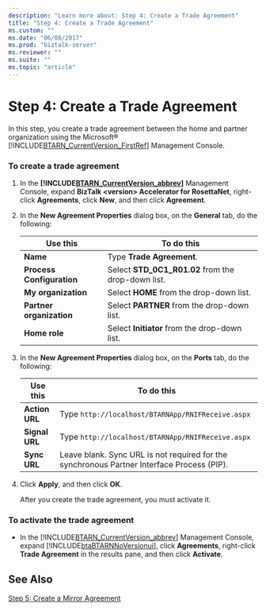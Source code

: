 ```yaml
---
description: "Learn more about: Step 4: Create a Trade Agreement"
title: "Step 4: Create a Trade Agreement"
ms.custom: ""
ms.date: "06/08/2017"
ms.prod: "biztalk-server"
ms.reviewer: ""
ms.suite: ""
ms.topic: "article"
---
```

# Step 4: Create a Trade Agreement
In this step, you create a trade agreement between the home and partner organization using the Microsoft® [!INCLUDE[BTARN_CurrentVersion_FirstRef](../../includes/btarn-currentversion-firstref-md.md)] Management Console.  

### To create a trade agreement  

1. In the **[!INCLUDE[BTARN_CurrentVersion_abbrev](../../includes/btarn-currentversion-abbrev-md.md)]** Management Console, expand **BizTalk \<version\> Accelerator for RosettaNet**, right-click **Agreements**, click **New**, and then click **Agreement**.  

2. In the **New Agreement Properties** dialog box, on the **General** tab, do the following:  


   |         Use this          |                     To do this                     |
   |---------------------------|----------------------------------------------------|
   |         **Name**          |             Type **Trade Agreement**.              |
   | **Process Configuration** | Select **STD_0C1_R01.02** from the drop-down list. |
   |    **My organization**    |      Select **HOME** from the drop-down list.      |
   | **Partner organization**  |    Select **PARTNER** from the drop-down list.     |
   |       **Home role**       |   Select **Initiator** from the drop-down list.    |


3. In the **New Agreement Properties** dialog box, on the **Ports** tab, do the following:  


   |    Use this    |                                         To do this                                         |
   |----------------|--------------------------------------------------------------------------------------------|
   | **Action URL** |                   Type `http://localhost/BTARNApp/RNIFReceive.aspx`                   |
   | **Signal URL** |                   Type `http://localhost/BTARNApp/RNIFReceive.aspx`                   |
   |  **Sync URL**  | Leave blank. Sync URL is not required for the synchronous Partner Interface Process (PIP). |


4. Click **Apply**, and then click **OK**.  

   After you create the trade agreement, you must activate it.  

### To activate the trade agreement  

- In the [!INCLUDE[BTARN_CurrentVersion_abbrev](../../includes/btarn-currentversion-abbrev-md.md)] Management Console, expand [!INCLUDE[btaBTARNNoVersionui](../../includes/btabtarnnoversionui-md.md)], click **Agreements**, right-click **Trade Agreement** in the results pane, and then click **Activate**.  

## See Also  
 [Step 5: Create a Mirror Agreement](../../adapters-and-accelerators/accelerator-rosettanet/step-5-create-a-mirror-agreement.md)
